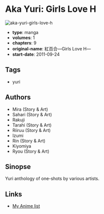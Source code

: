 # Aka Yuri: Girls Love H

![aka-yuri-girls-love-h](https://cdn.myanimelist.net/images/manga/2/110713.jpg)

-   **type**: manga
-   **volumes**: 1
-   **chapters**: 9
-   **original-name**: 紅百合―Girls Love H―
-   **start-date**: 2011-09-24

## Tags

-   yuri

## Authors

-   Mira (Story & Art)
-   Sahari (Story & Art)
-   Rakuji
-   Tarahi (Story & Art)
-   Riiruu (Story & Art)
-   Izumi
-   Rin (Story & Art)
-   Kiyomiya
-   Ryou (Story & Art)

## Sinopse

Yuri anthology of one-shots by various artists.

## Links

-   [My Anime list](https://myanimelist.net/manga/64809/Aka_Yuri__Girls_Love_H)
